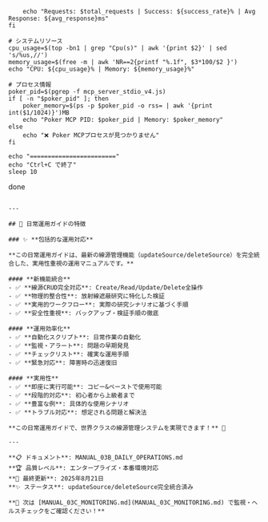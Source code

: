         echo "Requests: $total_requests | Success: ${success_rate}% | Avg Response: ${avg_response}ms"
    fi
    
    # システムリソース
    cpu_usage=$(top -bn1 | grep "Cpu(s)" | awk '{print $2}' | sed 's/%us,//')
    memory_usage=$(free -m | awk 'NR==2{printf "%.1f", $3*100/$2 }')
    echo "CPU: ${cpu_usage}% | Memory: ${memory_usage}%"
    
    # プロセス情報
    poker_pid=$(pgrep -f mcp_server_stdio_v4.js)
    if [ -n "$poker_pid" ]; then
        poker_memory=$(ps -p $poker_pid -o rss= | awk '{print int($1/1024)}')MB
        echo "Poker MCP PID: $poker_pid | Memory: $poker_memory"
    else
        echo "❌ Poker MCPプロセスが見つかりません"
    fi
    
    echo "========================"
    echo "Ctrl+C で終了"
    sleep 10
done
```

---

## 🎊 日常運用ガイドの特徴

### ✨ **包括的な運用対応**

**この日常運用ガイドは、最新の線源管理機能（updateSource/deleteSource）を完全統合した、実用性重視の運用マニュアルです。**

#### **新機能統合**
- ✅ **線源CRUD完全対応**: Create/Read/Update/Delete全操作
- ✅ **物理的整合性**: 放射線遮蔽研究に特化した検証
- ✅ **実用的ワークフロー**: 実際の研究シナリオに基づく手順
- ✅ **安全性重視**: バックアップ・検証手順の徹底

#### **運用効率化**
- ✅ **自動化スクリプト**: 日常作業の自動化
- ✅ **監視・アラート**: 問題の早期発見
- ✅ **チェックリスト**: 確実な運用手順
- ✅ **緊急対応**: 障害時の迅速復旧

#### **実用性**
- ✅ **即座に実行可能**: コピー&ペーストで使用可能
- ✅ **段階的対応**: 初心者から上級者まで
- ✅ **豊富な例**: 具体的な使用シナリオ
- ✅ **トラブル対応**: 想定される問題と解決法

**この日常運用ガイドで、世界クラスの線源管理システムを実現できます！** 🌟

---

**📋 ドキュメント**: MANUAL_03B_DAILY_OPERATIONS.md  
**🏆 品質レベル**: エンタープライズ・本番環境対応  
**📅 最終更新**: 2025年8月21日  
**✨ ステータス**: updateSource/deleteSource完全統合済み

**🚀 次は [MANUAL_03C_MONITORING.md](MANUAL_03C_MONITORING.md) で監視・ヘルスチェックをご確認ください！**
